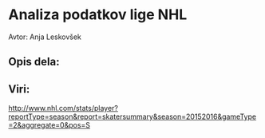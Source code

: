 # Analiza podatkov lige NHL

Avtor: Anja Leskovšek

## Opis dela:

## Viri:

http://www.nhl.com/stats/player?reportType=season&report=skatersummary&season=20152016&gameType=2&aggregate=0&pos=S
